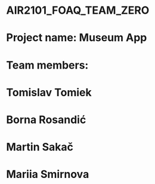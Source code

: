 # AIR2101_FOAQ_TEAM_ZERO
# Project name: Museum App
# Team members:
#               Tomislav Tomiek
#               Borna Rosandić
#               Martin Sakač
#               Mariia Smirnova